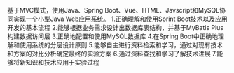 基于MVC模式，使用Java、Spring Boot、Vue、HTML、Javscript和MySQL协同实现一个小型Java Web应用系统。
1.正确理解和使用Sprint Boot技术以及应用开发的基本流程
2.能够根据业务需求设计出数据库表结构，并基于MyBatis Plus构建数据访问层
3.正确地配置和使用MySQL数据库
4.在Spring Boot中正确地理解和使用系统的分层设计原则
5.能够自主进行资料检索和学习，通过对现有技术和方案的对比分析确定最终的实验方案
6.通过资料查找和学习了解技术进展
7.能够将新知识和技术应用于实验过程
